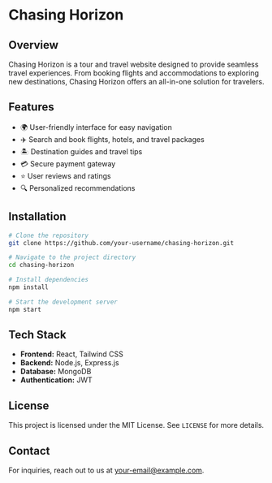 # Chasing Horizon

## Overview

Chasing Horizon is a tour and travel website designed to provide seamless travel experiences. From booking flights and accommodations to exploring new destinations, Chasing Horizon offers an all-in-one solution for travelers.

## Features

- 🌍 User-friendly interface for easy navigation
- ✈️ Search and book flights, hotels, and travel packages
- 🏝️ Destination guides and travel tips
- 💳 Secure payment gateway
- ⭐ User reviews and ratings
- 🔍 Personalized recommendations

## Installation

```sh
# Clone the repository
git clone https://github.com/your-username/chasing-horizon.git

# Navigate to the project directory
cd chasing-horizon

# Install dependencies
npm install

# Start the development server
npm start
```

## Tech Stack

- **Frontend:** React, Tailwind CSS
- **Backend:** Node.js, Express.js
- **Database:** MongoDB
- **Authentication:** JWT

## License

This project is licensed under the MIT License. See `LICENSE` for more details.

## Contact

For inquiries, reach out to us at [your-email@example.com](mailto:your-email@example.com).

